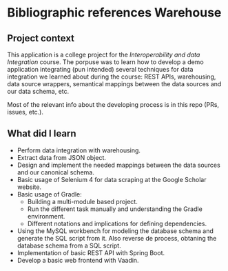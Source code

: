 # Bibliographic references Warehouse
## Project context
This application is a college project for the *Interoperability and data Integration* course. The porpuse was to learn how to develop a demo application integrating (pun intended) several techniques for data integration we learned about during the course: REST APIs, warehousing, data source wrappers, semantical mappings between the data sources and our data schema, etc. 

Most of the relevant info about the developing process is in this repo (PRs, issues, etc.). 

## What did I learn
- Perform data integration with warehousing.
- Extract data from JSON object.
- Design and implement the needed mappings between the data sources and our canonical schema.
- Basic usage of Selenium 4 for data scraping at the Google Scholar website.
- Basic usage of Gradle:
	- Building a multi-module based project.
	- Run the different task manually and understanding the Gradle environment.
	- Different notations and implications for defining dependencies.
- Using the MySQL workbench for modeling the database schema and generate the SQL script from it. Also reverse de process, obtaning the database schema from a SQL script.
- Implementation of basic REST API with Spring Boot.
- Develop a basic web frontend with Vaadin. 
	

